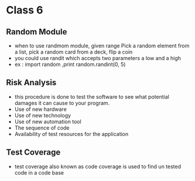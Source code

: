 # Class 6 

## Random Module
- when to use randmom module, given range Pick a random element from a list, pick a random card from a deck, flip a coin 
- you could use randit which accepts two parameters a low and a high
- ex : import random
,print random.randint(0, 5)

## Risk Analysis 
- this procedure is done to test the software to see what potential damages it can cause to your program. 
- Use of new hardware
- Use of new technology
- Use of new automation tool
- The sequence of code
- Availability of test resources for the application

## Test Coverage 
- test coverage also known as code coverage is used to find un tested code in a code base
